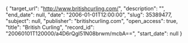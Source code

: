{
  "target_url": "http://www.britishcurling.com/", 
  "description": "", 
  "end_date": null, 
  "date": "2006-01-01T12:00:00", 
  "slug": 35389477, 
  "subject": null, 
  "publisher": "britishcurling.com", 
  "open_access": true, 
  "title": "British Curling", 
  "record_id": "20060101T120000/a4D6rQgI51N08brwm/mcbA==", 
  "start_date": null
}

